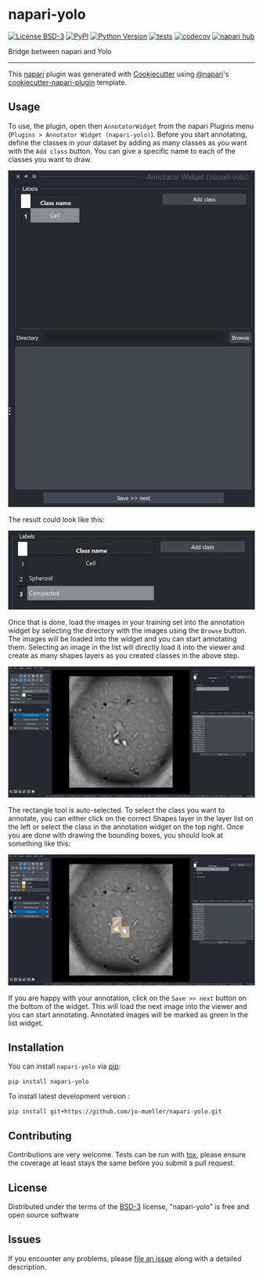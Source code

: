 # napari-yolo

[![License BSD-3](https://img.shields.io/pypi/l/napari-yolo.svg?color=green)](https://github.com/jo-mueller/napari-yolo/raw/main/LICENSE)
[![PyPI](https://img.shields.io/pypi/v/napari-yolo.svg?color=green)](https://pypi.org/project/napari-yolo)
[![Python Version](https://img.shields.io/pypi/pyversions/napari-yolo.svg?color=green)](https://python.org)
[![tests](https://github.com/jo-mueller/napari-yolo/workflows/tests/badge.svg)](https://github.com/jo-mueller/napari-yolo/actions)
[![codecov](https://codecov.io/gh/jo-mueller/napari-yolo/branch/main/graph/badge.svg)](https://codecov.io/gh/jo-mueller/napari-yolo)
[![napari hub](https://img.shields.io/endpoint?url=https://api.napari-hub.org/shields/napari-yolo)](https://napari-hub.org/plugins/napari-yolo)

Bridge between napari and Yolo

----------------------------------

This [napari] plugin was generated with [Cookiecutter] using [@napari]'s [cookiecutter-napari-plugin] template.

<!--
Don't miss the full getting started guide to set up your new package:
https://github.com/napari/cookiecutter-napari-plugin#getting-started

and review the napari docs for plugin developers:
https://napari.org/stable/plugins/index.html
-->

## Usage

To use, the plugin, open then `AnnotatorWidget` from the napari Plugins menu (`Plugins > Annotator Widget (napari-yolo)`). Before you start annotating, define the classes in your dataset by adding as many classes as you want with the `Add class` button. You can give a specific name to each of the classes you want to draw.

![](./docs/imgs/widget.PNG)

The result could look like this:

![](./docs/imgs/classes.PNG)

Once that is done, load the images in your training set into the annotation widget by selecting the directory with the images using the `Browse` button. The images will be loaded into the widget and you can start annotating them. Selecting an image in the list will directly load it into the viewer and create as many shapes layers as you created classes in the above step.

![](./docs/imgs/annotation_in_progress.png)

The rectangle tool is auto-selected. To select the class you want to annotate, you can either click on the correct Shapes layer in the layer list on the left or select the class in the annotation widget on the top right. Once you are done with drawing the bounding boxes, you should look at something like this:

![](./docs/imgs/annotation_in_progress_done.png)

If you are happy with your annotation, click on the `Save >> next` button on the bottom of the widget. This will load the next image into the viewer and you can start annotating. Annotated images will be marked as green in the list widget.

## Installation

You can install `napari-yolo` via [pip]:

    pip install napari-yolo



To install latest development version :

    pip install git+https://github.com/jo-mueller/napari-yolo.git


## Contributing

Contributions are very welcome. Tests can be run with [tox], please ensure
the coverage at least stays the same before you submit a pull request.

## License

Distributed under the terms of the [BSD-3] license,
"napari-yolo" is free and open source software

## Issues

If you encounter any problems, please [file an issue] along with a detailed description.

[napari]: https://github.com/napari/napari
[Cookiecutter]: https://github.com/audreyr/cookiecutter
[@napari]: https://github.com/napari
[MIT]: http://opensource.org/licenses/MIT
[BSD-3]: http://opensource.org/licenses/BSD-3-Clause
[GNU GPL v3.0]: http://www.gnu.org/licenses/gpl-3.0.txt
[GNU LGPL v3.0]: http://www.gnu.org/licenses/lgpl-3.0.txt
[Apache Software License 2.0]: http://www.apache.org/licenses/LICENSE-2.0
[Mozilla Public License 2.0]: https://www.mozilla.org/media/MPL/2.0/index.txt
[cookiecutter-napari-plugin]: https://github.com/napari/cookiecutter-napari-plugin

[file an issue]: https://github.com/jo-mueller/napari-yolo/issues

[napari]: https://github.com/napari/napari
[tox]: https://tox.readthedocs.io/en/latest/
[pip]: https://pypi.org/project/pip/
[PyPI]: https://pypi.org/
